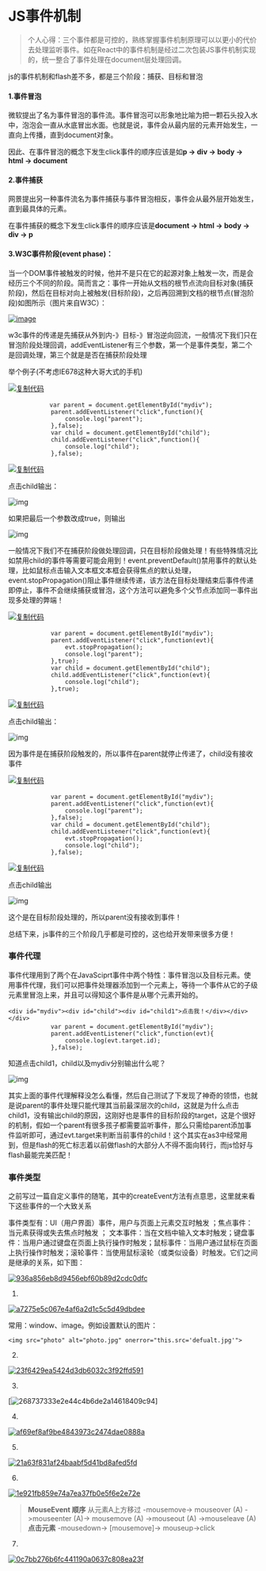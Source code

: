 # JS事件机制

> 个人心得：三个事件都是可控的，熟练掌握事件机制原理可以以更小的代价去处理监听事件。如在React中的事件机制是经过二次包装JS事件机制实现的，统一整合了事件处理在document层处理回调。

js的事件机制和flash差不多，都是三个阶段：捕获、目标和冒泡

#### 1.事件冒泡

微软提出了名为事件冒泡的事件流。事件冒泡可以形象地比喻为把一颗石头投入水中，泡泡会一直从水底冒出水面。也就是说，事件会从最内层的元素开始发生，一直向上传播，直到document对象。

因此、在事件冒泡的概念下发生click事件的顺序应该是如**p -> div -> body -> html -> document**

#### 2.事件捕获

网景提出另一种事件流名为事件捕获与事件冒泡相反，事件会从最外层开始发生，直到最具体的元素。

在事件捕获的概念下发生click事件的顺序应该是**document -> html -> body -> div -> p**

#### 3.W3C事件阶段(event phase)：

当一个DOM事件被触发的时候，他并不是只在它的起源对象上触发一次，而是会经历三个不同的阶段。简而言之：事件一开始从文档的根节点流向目标对象(捕获阶段)，然后在目标对向上被触发(目标阶段)，之后再回溯到文档的根节点(冒泡阶段)如图所示（图片来自W3C）：

[![image](https://images0.cnblogs.com/blog/707050/201507/181443001888733.png)](http://images0.cnblogs.com/blog/707050/201507/181442594707820.png)

 

w3c事件的传递是先捕获从外到内-》目标-》冒泡逆向回流，一般情况下我们只在冒泡阶段处理回调，addEventListener有三个参数，第一个是事件类型，第二个是回调处理，第三个就是是否在捕获阶段处理

举个例子(不考虑IE678这种大哥大式的手机)

[![复制代码](https://common.cnblogs.com/images/copycode.gif)](javascript:void(0);)

```
　　　　　　　var parent = document.getElementById("mydiv");
            parent.addEventListener("click",function(){
                console.log("parent");
            },false);
            var child = document.getElementById("child");
            child.addEventListener("click",function(){
                console.log("child");
            },false);
```

[![复制代码](https://common.cnblogs.com/images/copycode.gif)](javascript:void(0);)

点击child输出：

![img](https://img2018.cnblogs.com/blog/1365095/201811/1365095-20181127110703720-501301354.png)

如果把最后一个参数改成true，则输出

![img](https://img2018.cnblogs.com/blog/1365095/201811/1365095-20181127110807757-1125382355.png)

一般情况下我们不在捕获阶段做处理回调，只在目标阶段做处理！有些特殊情况比如禁用child的事件等需要可能会用到！event.preventDefault()禁用事件的默认处理，比如鼠标点击输入文本框文本框会获得焦点的默认处理，event.stopPropagation()阻止事件继续传递，该方法在目标处理结束后事件传递即停止，事件不会继续捕获或冒泡，这个方法可以避免多个父节点添加同一事件出现多处理的弊端！

[![复制代码](https://common.cnblogs.com/images/copycode.gif)](javascript:void(0);)

```
　　　　　　  var parent = document.getElementById("mydiv");
            parent.addEventListener("click",function(evt){
                evt.stopPropagation();
                console.log("parent");
            },true);
            var child = document.getElementById("child");
            child.addEventListener("click",function(evt){
                console.log("child");
            },true);
```

[![复制代码](https://common.cnblogs.com/images/copycode.gif)](javascript:void(0);)

点击child输出：

![img](https://img2018.cnblogs.com/blog/1365095/201811/1365095-20181127112345946-267179824.png)

因为事件是在捕获阶段触发的，所以事件在parent就停止传递了，child没有接收事件

[![复制代码](https://common.cnblogs.com/images/copycode.gif)](javascript:void(0);)

```
 　　　　　　 var parent = document.getElementById("mydiv");
            parent.addEventListener("click",function(evt){
                console.log("parent");
            },false);
            var child = document.getElementById("child");
            child.addEventListener("click",function(evt){
                evt.stopPropagation();
                console.log("child");
            },false);
```

[![复制代码](https://common.cnblogs.com/images/copycode.gif)](javascript:void(0);)

点击child输出

![img](https://img2018.cnblogs.com/blog/1365095/201811/1365095-20181127112623913-1078864233.png)

这个是在目标阶段处理的，所以parent没有接收到事件！

总结下来，js事件的三个阶段几乎都是可控的，这也给开发带来很多方便！

### 事件代理

事件代理用到了两个在JavaSciprt事件中两个特性：事件冒泡以及目标元素。使用事件代理，我们可以把事件处理器添加到一个元素上，等待一个事件从它的子级元素里冒泡上来，并且可以得知这个事件是从哪个元素开始的。

```
<div id="mydiv"><div id="child"><div id="child1">点击我！</div></div></div>
　　　　　　  var parent = document.getElementById("mydiv");
            parent.addEventListener("click",function(evt){
                console.log(evt.target.id);
            },false);
```

知道点击child1，child以及mydiv分别输出什么呢？

![img](https://img2018.cnblogs.com/blog/1365095/201811/1365095-20181127113811523-940641572.png)

其实上面的事件代理解释没怎么看懂，然后自己测试了下发现了神奇的领悟，也就是说parent的事件处理只能代理其当前最深层次的child，这就是为什么点击child1，没有输出child的原因，这刚好也是事件的目标阶段的target，这是个很好的机制，假如一个parent有很多孩子都需要监听事件，那么只需给parent添加事件监听即可，通过evt.target来判断当前事件的child！这个其实在as3中经常用到，但是flash的死亡标志着以前做flash的大部分人不得不面向转行，而js恰好与flash最能完美匹配！

### 事件类型

之前写过一篇自定义事件的随笔，其中的createEvent方法有点意思，这里就来看下这些事件的一个大致关系

事件类型有：UI（用户界面）事件，用户与页面上元素交互时触发 ；焦点事件：当元素获得或失去焦点时触发 ； 文本事件：当在文档中输入文本时触发；键盘事件：当用户通过键盘在页面上执行操作时触发；鼠标事件：当用户通过鼠标在页面上执行操作时触发；滚轮事件：当使用鼠标滚轮（或类似设备）时触发。它们之间是继承的关系，如下图：

[![936a856eb8d9456ebf60b89d2cdc0dfc](https://images0.cnblogs.com/blog/707050/201507/181443007822619.jpg)](http://images0.cnblogs.com/blog/707050/201507/181443005489391.jpg)

1.

[![a7275e5c067e4af6a2d1c5c5d49dbdee](https://images0.cnblogs.com/blog/707050/201507/181443016261962.jpg)](http://images0.cnblogs.com/blog/707050/201507/181443011417575.jpg)

常用：window、image。例如设置默认的图片：

```
<img src="photo" alt="photo.jpg" onerror="this.src='defualt.jpg'">
```

2.

[![23f6429ea5424d3db6032c3f92ffd591](https://images0.cnblogs.com/blog/707050/201507/181443024858831.jpg)](http://images0.cnblogs.com/blog/707050/201507/181443021412403.jpg)

3.

[![268737333e2e44c4b6de2a14618409c9[4\]](https://images0.cnblogs.com/blog/707050/201507/181443030489960.jpg)](http://images0.cnblogs.com/blog/707050/201507/181443027984504.jpg)

4.

[![af69ef8af9be4843973c2474dae0888a](https://images0.cnblogs.com/blog/707050/201507/181443039077830.jpg)](http://images0.cnblogs.com/blog/707050/201507/181443033764160.jpg)

5.

[![21a63f831af24baabf5d41bd8afed5fd](https://images0.cnblogs.com/blog/707050/201507/181443047353944.jpg)](http://images0.cnblogs.com/blog/707050/201507/181443042203503.jpg)

6.

[![1e921fb859e74a7ea37fb0e5f6e2e72e](https://images0.cnblogs.com/blog/707050/201507/181443053133601.jpg)](http://images0.cnblogs.com/blog/707050/201507/181443050325387.jpg)

> **MouseEvent 顺序**
> 从元素A上方移过
> -mousemove-> mouseover (A) ->mouseenter (A)-> mousemove (A) ->mouseout (A) ->mouseleave (A)
> **点击元素**
> -mousedown-> [mousemove]-> mouseup->click

7.

[![0c7bb276b6fc441190a0637c808ea23f](https://images0.cnblogs.com/blog/707050/201507/181443058601501.jpg)](http://images0.cnblogs.com/blog/707050/201507/181443056268272.jpg)